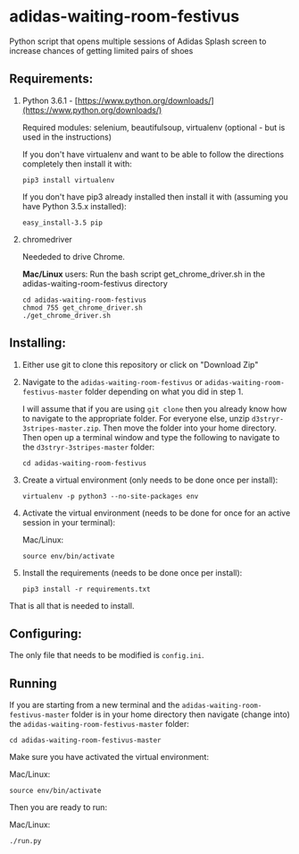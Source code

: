# adidas-waiting-room-festivus
Python script that opens multiple sessions of Adidas Splash screen to increase chances of getting limited pairs of shoes
## Requirements:
1. Python 3.6.1 - [https://www.python.org/downloads/](https://www.python.org/downloads/)

   Required modules: selenium, beautifulsoup, virtualenv (optional - but is used in the instructions)

   If you don't have virtualenv and want to be able to follow the directions completely then install it with:

   ```
   pip3 install virtualenv
   ```

   If you don't have pip3 already installed then install it with (assuming you have Python 3.5.x installed):

   ```
   easy_install-3.5 pip
   ```


2. chromedriver

   Neededed to drive Chrome.

   **Mac/Linux** users: Run the bash script get_chrome_driver.sh in the adidas-waiting-room-festivus directory

   ```
   cd adidas-waiting-room-festivus
   chmod 755 get_chrome_driver.sh
   ./get_chrome_driver.sh
   ```

## Installing:

1. Either use git to clone this repository or click on "Download Zip"
2. Navigate to the `adidas-waiting-room-festivus` or `adidas-waiting-room-festivus-master` folder depending on what you did in step 1.

   I will assume that if you are using `git clone` then you already know how to navigate to the appropriate folder. For everyone else, unzip `d3stryr-3stripes-master.zip`.  Then move the folder into your home directory. Then open up a terminal window and type the following to navigate to the `d3stryr-3stripes-master` folder:
   ```
   cd adidas-waiting-room-festivus
   ```

3. Create a virtual environment (only needs to be done once per install):

   ```
   virtualenv -p python3 --no-site-packages env
   ```

4. Activate the virtual environment (needs to be done for once for an active session in your terminal):

   Mac/Linux:
   ```
   source env/bin/activate
   ```

5. Install the requirements (needs to be done once per install):

   ```
   pip3 install -r requirements.txt
   ```

That is all that is needed to install.

## Configuring:

The only file that needs to be modified is `config.ini`.

## Running
If you are starting from a new terminal and the `adidas-waiting-room-festivus-master` folder is in your home directory then navigate (change into) the `adidas-waiting-room-festivus-master` folder:

```
cd adidas-waiting-room-festivus-master
```

Make sure you have activated the virtual environment:

Mac/Linux:
```
source env/bin/activate
```

Then you are ready to run:

Mac/Linux:
```
./run.py
```